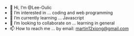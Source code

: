 - 👋 Hi, I’m @Lee-Oulic
- 👀 I’m interested in ... coding and web programming
- 🌱 I’m currently learning ... Javascript
- 💞️ I’m looking to collaborate on ... learning in general
- 📫 How to reach me ... by email: martin12xiong@gmail.com

<!---
Lee-Oulic/Lee-Oulic is a ✨ special ✨ repository because its `README.md` (this file) appears on your GitHub profile.
You can click the Preview link to take a look at your changes.
--->
